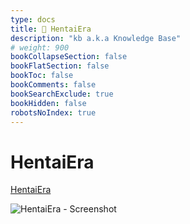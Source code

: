 ```yaml
---
type: docs
title: 🔷 HentaiEra
description: "kb a.k.a Knowledge Base"
# weight: 900
bookCollapseSection: false
bookFlatSection: false
bookToc: false
bookComments: false
bookSearchExclude: true
bookHidden: false
robotsNoIndex: true
---
```


# HentaiEra

[HentaiEra](https://hentaiera.com/?nt)

![HentaiEra - Screenshot](@img/hentaiera-screenshot.avif)
